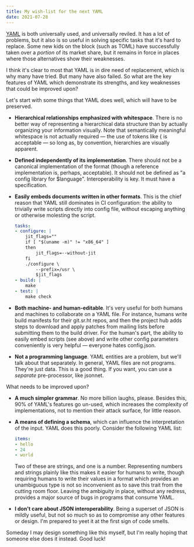 ```yaml
---
title: My wish-list for the next YAML
date: 2021-07-28
---
```


[YAML](http://yaml.org) is both universally used, and universally reviled. It
has a lot of problems, but it also is so useful in solving specific tasks that
it's hard to replace. Some new kids on the block (such as TOML) have
successfully taken over a *portion* of its market share, but it remains in force
in places where those alternatives show their weaknesses.

I think it's clear to most that YAML is in dire need of replacement, which is
why many have tried. But many have also failed. So what are the key features of
YAML which demonstrate its strengths, and key weaknesses that could be improved
upon?

Let's start with some things that YAML does well, which will have to be
preserved.

- **Hierarchical relationships emphasized with whitespace**. There is no better
  way of representing a hierarchical data structure than by actually organizing
  your information visually. Note that semantically meaningful whitespace is not
  actually required &mdash; the use of tokens like { is acceptable &mdash; so
  long as, by convention, hierarchies are visually apparent.
- **Defined independently of its implementation**. There should not be a
  canonical implementation of the format (though a reference implementation is,
  perhaps, acceptable). It should not be defined as "a config library for
  $language". Interoperability is key. It must have a specification.
- **Easily embeds documents written in other formats**. This is the chief reason
  that YAML still dominates in CI configuration: the ability to trivially write
  scripts directly into config file, without escaping anything or otherwise
  molesting the script.

  ```yaml
  tasks:
  - configure: |
      jit_flags=""
      if [ "$(uname -m)" != "x86_64" ]
      then
          jit_flags=--without-jit
      fi
      ./configure \
          --prefix=/usr \
          $jit_flags
  - build: |
      make
  - test: |
      make check
  ```
- **Both machine- and human-editable**. It's very useful for both humans and
  machines to collaborate on a YAML file. For instance, humans write build
  manifests for their git.sr.ht repos, and then the project hub adds steps to
  download and apply patches from mailing lists before submitting them to the
  build driver. For the human's part, the ability to easily embed scripts (see
  above) and write other config parameters conveniently is very helpful &mdash;
  everyone hates config.json.
- **Not a programming language**. YAML entities are a problem, but we'll talk
  about that separately. In general, YAML files are not programs. They're just
  data. This is a good thing. If you want, you can use a *separate*
  pre-processor, like jsonnet.

What needs to be improved upon?

- **A much simpler grammar**. No more billion laughs, please. Besides this, 90%
  of YAML's features go un-used, which increases the complexity of
  implementations, not to mention their attack surface, for little reason.
- **A means of defining a schema**, which can influence the interpretation of
  the input. YAML does this poorly. Consider the following YAML list:

  ```yaml
  items:
  - hello
  - 24
  - world
  ```

  Two of these are strings, and one is a number. Representing numbers and
  strings plainly like this makes it easier for humans to write, though
  requiring humans to write their values in a format which provides an
  unambiguous type is not so inconvenient as to save this trait from the cutting
  room floor. Leaving the ambiguity in place, without any redress, provides a
  major source of bugs in programs that consume YAML.
- **I don't care about JSON interoperability**. Being a superset of JSON is
  mildly useful, but not so much so as to compromise any other features or
  design. I'm prepared to yeet it at the first sign of code smells.

Someday I may design something like this myself, but I'm really hoping that
someone else does it instead. Good luck!
